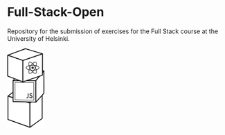 # Full-Stack-Open
Repository for the submission of exercises for the Full Stack course at the University of Helsinki.

![Logo del proyecto](00_Images/Logo.svg)
